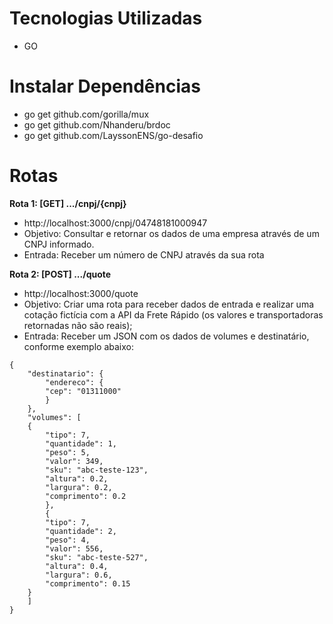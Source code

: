 # Tecnologias Utilizadas

-   GO


# Instalar Dependências 

- go get github.com/gorilla/mux
- go get github.com/Nhanderu/brdoc
- go get github.com/LayssonENS/go-desafio


# Rotas

**Rota 1: [GET] .../cnpj/{cnpj}**
- http://localhost:3000/cnpj/04748181000947
- Objetivo: Consultar e retornar os dados de uma empresa através de um CNPJ informado.
- Entrada: Receber um número de CNPJ através da sua rota

**Rota 2: [POST] .../quote**
- http://localhost:3000/quote
- Objetivo: Criar uma rota para receber dados de entrada e realizar uma cotação fictícia
com a API da Frete Rápido (os valores e transportadoras retornadas não são reais);
- Entrada: Receber um JSON com os dados de volumes e destinatário, conforme exemplo
abaixo:

```
{
    "destinatario": {
        "endereco": {
        "cep": "01311000"
        }
    },
    "volumes": [
    {
        "tipo": 7,
        "quantidade": 1,
        "peso": 5,
        "valor": 349,
        "sku": "abc-teste-123",
        "altura": 0.2,
        "largura": 0.2,
        "comprimento": 0.2
        },
        {
        "tipo": 7,
        "quantidade": 2,
        "peso": 4,
        "valor": 556,
        "sku": "abc-teste-527",
        "altura": 0.4,
        "largura": 0.6,
        "comprimento": 0.15
    }
    ]
}
```
